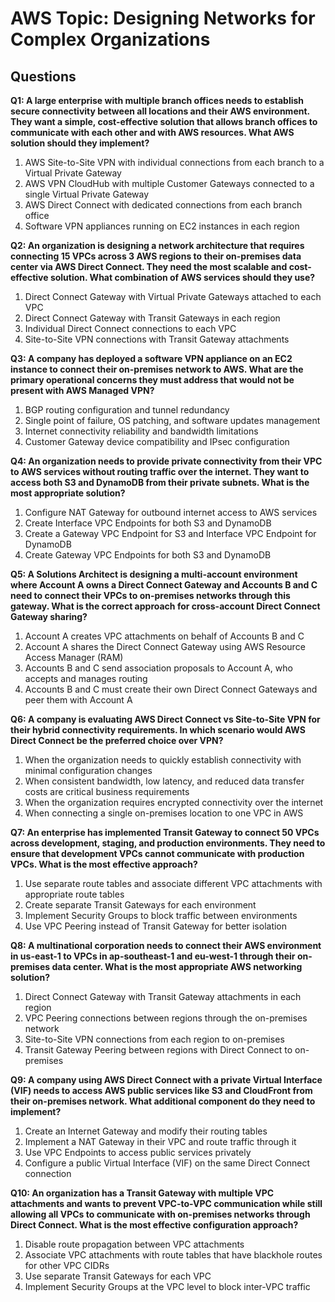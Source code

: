 # AWS Topic: Designing Networks for Complex Organizations

## Questions

**Q1: A large enterprise with multiple branch offices needs to establish secure connectivity between all locations and their AWS environment. They want a simple, cost-effective solution that allows branch offices to communicate with each other and with AWS resources. What AWS solution should they implement?**
1. AWS Site-to-Site VPN with individual connections from each branch to a Virtual Private Gateway
2. AWS VPN CloudHub with multiple Customer Gateways connected to a single Virtual Private Gateway
3. AWS Direct Connect with dedicated connections from each branch office
4. Software VPN appliances running on EC2 instances in each region

**Q2: An organization is designing a network architecture that requires connecting 15 VPCs across 3 AWS regions to their on-premises data center via AWS Direct Connect. They need the most scalable and cost-effective solution. What combination of AWS services should they use?**
1. Direct Connect Gateway with Virtual Private Gateways attached to each VPC
2. Direct Connect Gateway with Transit Gateways in each region
3. Individual Direct Connect connections to each VPC
4. Site-to-Site VPN connections with Transit Gateway attachments

**Q3: A company has deployed a software VPN appliance on an EC2 instance to connect their on-premises network to AWS. What are the primary operational concerns they must address that would not be present with AWS Managed VPN?**
1. BGP routing configuration and tunnel redundancy
2. Single point of failure, OS patching, and software updates management
3. Internet connectivity reliability and bandwidth limitations
4. Customer Gateway device compatibility and IPsec configuration

**Q4: An organization needs to provide private connectivity from their VPC to AWS services without routing traffic over the internet. They want to access both S3 and DynamoDB from their private subnets. What is the most appropriate solution?**
1. Configure NAT Gateway for outbound internet access to AWS services
2. Create Interface VPC Endpoints for both S3 and DynamoDB
3. Create a Gateway VPC Endpoint for S3 and Interface VPC Endpoint for DynamoDB
4. Create Gateway VPC Endpoints for both S3 and DynamoDB

**Q5: A Solutions Architect is designing a multi-account environment where Account A owns a Direct Connect Gateway and Accounts B and C need to connect their VPCs to on-premises networks through this gateway. What is the correct approach for cross-account Direct Connect Gateway sharing?**
1. Account A creates VPC attachments on behalf of Accounts B and C
2. Account A shares the Direct Connect Gateway using AWS Resource Access Manager (RAM)
3. Accounts B and C send association proposals to Account A, who accepts and manages routing
4. Accounts B and C must create their own Direct Connect Gateways and peer them with Account A

**Q6: A company is evaluating AWS Direct Connect vs Site-to-Site VPN for their hybrid connectivity requirements. In which scenario would AWS Direct Connect be the preferred choice over VPN?**
1. When the organization needs to quickly establish connectivity with minimal configuration changes
2. When consistent bandwidth, low latency, and reduced data transfer costs are critical business requirements
3. When the organization requires encrypted connectivity over the internet
4. When connecting a single on-premises location to one VPC in AWS

**Q7: An enterprise has implemented Transit Gateway to connect 50 VPCs across development, staging, and production environments. They need to ensure that development VPCs cannot communicate with production VPCs. What is the most effective approach?**
1. Use separate route tables and associate different VPC attachments with appropriate route tables
2. Create separate Transit Gateways for each environment
3. Implement Security Groups to block traffic between environments
4. Use VPC Peering instead of Transit Gateway for better isolation

**Q8: A multinational corporation needs to connect their AWS environment in us-east-1 to VPCs in ap-southeast-1 and eu-west-1 through their on-premises data center. What is the most appropriate AWS networking solution?**
1. Direct Connect Gateway with Transit Gateway attachments in each region
2. VPC Peering connections between regions through the on-premises network
3. Site-to-Site VPN connections from each region to on-premises
4. Transit Gateway Peering between regions with Direct Connect to on-premises

**Q9: A company using AWS Direct Connect with a private Virtual Interface (VIF) needs to access AWS public services like S3 and CloudFront from their on-premises network. What additional component do they need to implement?**
1. Create an Internet Gateway and modify their routing tables
2. Implement a NAT Gateway in their VPC and route traffic through it
3. Use VPC Endpoints to access public services privately
4. Configure a public Virtual Interface (VIF) on the same Direct Connect connection

**Q10: An organization has a Transit Gateway with multiple VPC attachments and wants to prevent VPC-to-VPC communication while still allowing all VPCs to communicate with on-premises networks through Direct Connect. What is the most effective configuration approach?**
1. Disable route propagation between VPC attachments
2. Associate VPC attachments with route tables that have blackhole routes for other VPC CIDRs
3. Use separate Transit Gateways for each VPC
4. Implement Security Groups at the VPC level to block inter-VPC traffic
